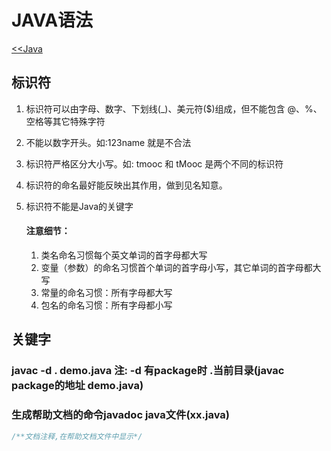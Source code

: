 # JAVA语法
[<<Java](/back/java/README)

## 标识符

1. 标识符可以由字母、数字、下划线(_)、美元符($)组成，但不能包含 @、%、空格等其它特殊字符

2. 不能以数字开头。如:123name 就是不合法

3. 标识符严格区分大小写。如: tmooc 和 tMooc 是两个不同的标识符

4. 标识符的命名最好能反映出其作用，做到见名知意。

5. 标识符不能是Java的关键字

   #### 注意细节：
   1. 类名命名习惯每个英文单词的首字母都大写
   2. 变量（参数）的命名习惯首个单词的首字母小写，其它单词的首字母都大写
   3. 常量的命名习惯：所有字母都大写
   4. 包名的命名习惯：所有字母都小写

## 关键字

### javac -d . demo.java 注: -d 有package时  .当前目录(javac package的地址 demo.java)

### 生成帮助文档的命令javadoc java文件(xx.java)

~~~java
/**文档注释,在帮助文档文件中显示*/
~~~
